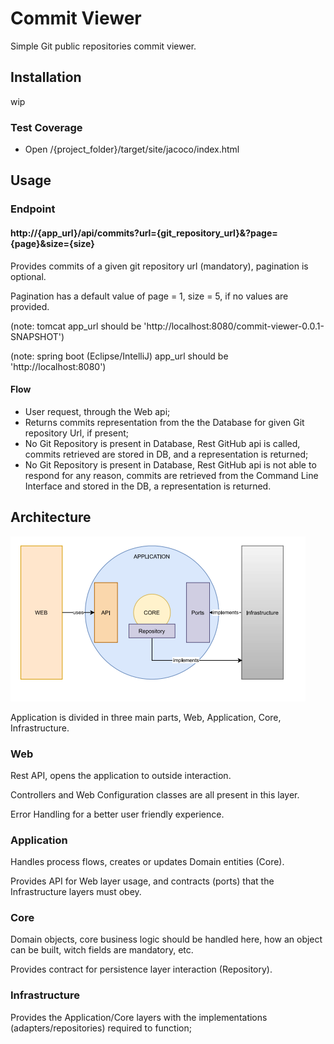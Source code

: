 # Commit Viewer

Simple Git public repositories commit viewer.

## Installation

wip

### Test Coverage
-   Open /{project_folder}/target/site/jacoco/index.html

## Usage

### Endpoint
#### http://{app_url}/api/commits?url={git_repository_url}&?page={page}&size={size}
Provides commits of a given git repository url (mandatory), pagination is optional.

Pagination has a default value of page = 1, size = 5, if no values are provided.

(note: tomcat app_url should be 'http://localhost:8080/commit-viewer-0.0.1-SNAPSHOT')

(note: spring boot (Eclipse/IntelliJ) app_url should be 'http://localhost:8080')

#### Flow
-   User request, through the Web api;
-   Returns commits representation from the the Database for given Git repository Url, if present;
-   No Git Repository is present in Database, Rest GitHub api is called, commits retrieved are stored in DB, and a representation is returned;
-   No Git Repository is present in Database, Rest GitHub api is not able to respond for any reason, commits are retrieved from the Command Line Interface and stored in the DB, a representation is returned.

## Architecture

![Kiku](images/app_architecture.png)

Application is divided in three main parts, Web, Application, Core, Infrastructure.

### Web 
Rest API, opens the application to outside interaction.

Controllers and Web Configuration classes are all present in this layer.

Error Handling for a better user friendly experience.

### Application
Handles process flows, creates or updates Domain entities (Core).

Provides API for Web layer usage, and contracts (ports) that the Infrastructure layers must obey.

### Core
Domain objects, core business logic should be handled here, how an object can be built, witch fields are mandatory, etc.

Provides contract for persistence layer interaction (Repository).

### Infrastructure
Provides the Application/Core layers with the implementations (adapters/repositories) required to function;